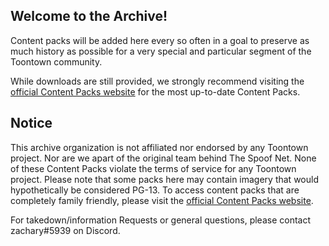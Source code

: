 ## Welcome to the Archive!

Content packs will be added here every so often in a goal to preserve as much history as possible for a very special and particular segment of the Toontown community.

While downloads are still provided, we strongly recommend visiting the [official Content Packs website](https://contentpacks.net) for the most up-to-date Content Packs.

## Notice

This archive organization is not affiliated nor endorsed by any Toontown project. Nor are we apart of the original team behind The Spoof Net. None of these Content Packs violate the terms of service for any Toontown project. Please note that some packs here may contain imagery that would hypothetically be considered PG-13. To access content packs that are completely family friendly, please visit the [official Content Packs website](https://contentpacks.net).

For takedown/information Requests or general questions, please contact zachary#5939 on Discord.
